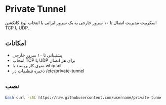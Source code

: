 # Private Tunnel

اسکریپت مدیریت اتصال تا ۱۰ سرور خارجی به یک سرور ایرانی با انتخاب نوع کانکشن TCP یا UDP.

## امکانات

- پشتیبانی تا ۱۰ سرور خارجی
- انتخاب TCP یا UDP برای هر اتصال
- منوی کاربرپسند با whiptail
- ذخیره تنظیمات در /etc/private-tunnel

## نصب

```bash
bash curl -sSL https://raw.githubusercontent.com/username/private-tunnel/main/install.sh
